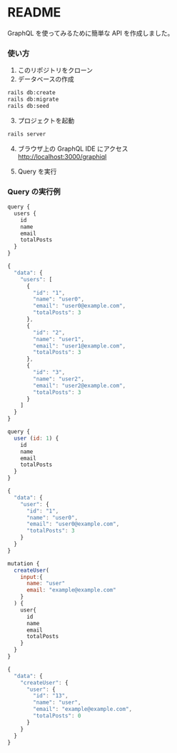 # README

GraphQL を使ってみるために簡単な API を作成しました。

### 使い方

1. このリポジトリをクローン
2. データベースの作成

```sh
rails db:create
rails db:migrate
rails db:seed
```

3. プロジェクトを起動

```sh
rails server
```

4. ブラウザ上の GraphQL IDE にアクセス\
   [http://localhost:3000/graphiql](http://localhost:3000/graphiql)

5. Query を実行

### Query の実行例

```js
query {
  users {
    id
    name
    email
    totalPosts
  }
}
```

```js
{
  "data": {
    "users": [
      {
        "id": "1",
        "name": "user0",
        "email": "user0@example.com",
        "totalPosts": 3
      },
      {
        "id": "2",
        "name": "user1",
        "email": "user1@example.com",
        "totalPosts": 3
      },
      {
        "id": "3",
        "name": "user2",
        "email": "user2@example.com",
        "totalPosts": 3
      }
    ]
  }
}
```

```js
query {
  user (id: 1) {
    id
    name
    email
    totalPosts
  }
}
```

```js
{
  "data": {
    "user": {
      "id": "1",
      "name": "user0",
      "email": "user0@example.com",
      "totalPosts": 3
    }
  }
}
```

```js
mutation {
  createUser(
    input:{
      name: "user"
      email: "example@example.com"
    }
  ) {
    user{
      id
      name
      email
      totalPosts
    }
  }
}
```

```js
{
  "data": {
    "createUser": {
      "user": {
        "id": "13",
        "name": "user",
        "email": "example@example.com",
        "totalPosts": 0
      }
    }
  }
}
```

